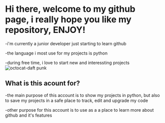 # Hi there, welcome to my github page, i really hope you like my repository, ENJOY!
-i'm currently a junior developer just starting to learn github

-the language i most use for my projects is python

-during free time, i love to start new and interessting projects
![octocat-daft punk](https://octodex.github.com/images/daftpunktocat-guy.gif)


## What is this acount for?
-the main purpose of this account is to show my projects in python, but also to save my projects in a safe place to track, edit and upgrade my code

-other purpose for this account is to use as a a place to learn more about github and it's features


 
